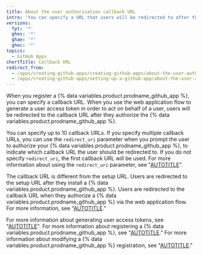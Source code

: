 ```yaml
---
title: About the user authorization callback URL
intro: 'You can specify a URL that users will be redirected to after they authorize a {% data variables.product.prodname_github_app %}.'
versions:
  fpt: '*'
  ghes: '*'
  ghae: '*'
  ghec: '*'
topics:
  - GitHub Apps
shortTitle: Callback URL
redirect_from:
  - /apps/creating-github-apps/creating-github-apps/about-the-user-authorization-callback-url
  - /apps/creating-github-apps/setting-up-a-github-app/about-the-user-authorization-callback-url
---
```


When you register a {% data variables.product.prodname_github_app %}, you can specify a callback URL. When you use the web application flow to generate a user access token in order to act on behalf of a user, users will be redirected to the callback URL after they authorize the {% data variables.product.prodname_github_app %}.

You can specify up to 10 callback URLs. If you specify multiple callback URLs, you can use the `redirect_uri` parameter when you prompt the user to authorize your {% data variables.product.prodname_github_app %}, to indicate which callback URL the user should be redirected to. If you do not specify `redirect_uri`, the first callback URL will be used. For more information about using the `redirect_uri` parameter, see "[AUTOTITLE](/apps/creating-github-apps/authenticating-with-a-github-app/generating-a-user-access-token-for-a-github-app)".

The callback URL is different from the setup URL. Users are redirected to the setup URL after they install a {% data variables.product.prodname_github_app %}. Users are redirected to the callback URL when they authorize a {% data variables.product.prodname_github_app %} via the web application flow. For more information, see "[AUTOTITLE](/apps/creating-github-apps/setting-up-a-github-app/about-the-setup-url)."

For more information about generating user access tokens, see "[AUTOTITLE](/apps/creating-github-apps/authenticating-with-a-github-app/generating-a-user-access-token-for-a-github-app)". For more information about registering a {% data variables.product.prodname_github_app %}, see "[AUTOTITLE](/apps/creating-github-apps/setting-up-a-github-app/creating-a-github-app)." For more information about modifying a {% data variables.product.prodname_github_app %} registration, see "[AUTOTITLE](/apps/maintaining-github-apps/modifying-a-github-app)."
